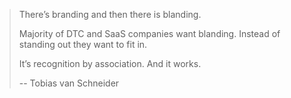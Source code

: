 > There’s branding and then there is blanding.
> 
> Majority of DTC and SaaS companies want blanding. Instead of standing out they want to fit in.
> 
> It’s recognition by association. And it works.
> 
> -- Tobias van Schneider 

 